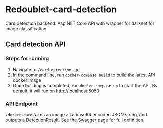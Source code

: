 # Redoublet-card-detection
Card detection backend. Asp.NET Core API with wrapper for darknet for image classification. 

## Card detection API
### Steps for running
1. Navigate to `/card-detection-api`
1. In the command line, run `docker-compose build` to build the latest API docker image
1. Once building is completed, run `docker-compose up` to start the API. By default, it will run on [http://localhost:5050](http://localhost:5050/swagger)

### API Endpoint
`/detect-card` takes an image as a base64 encoded JSON string, and outputs a DetectionResult. See the [Swagger](http://localhost:5050/swagger) page for full definition.  
